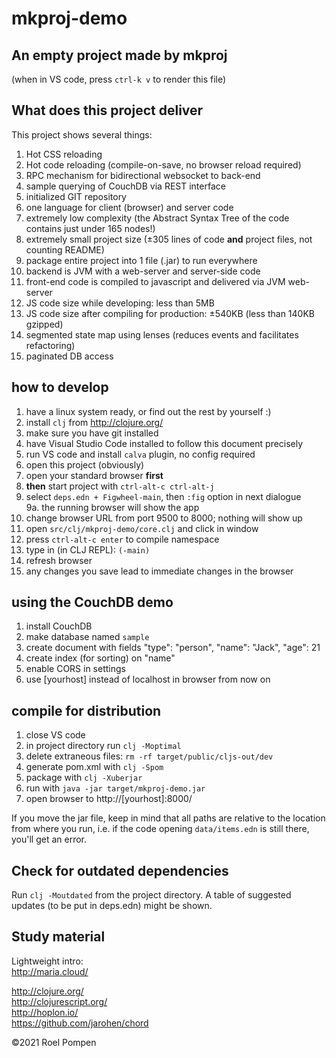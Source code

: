 # mkproj-demo

## An empty project made by mkproj

(when in VS code, press `ctrl-k v` to render this file)

## What does this project deliver

This project shows several things:

1. Hot CSS reloading
2. Hot code reloading (compile-on-save, no browser reload required)
3. RPC mechanism for bidirectional websocket to back-end
4. sample querying of CouchDB via REST interface
5. initialized GIT repository
6. one language for client (browser) and server code
7. extremely low complexity (the Abstract Syntax Tree of the code contains just under 165 nodes!)
8. extremely small project size (±305 lines of code **and** project files, not counting README)
9. package entire project into 1 file (.jar) to run everywhere
10. backend is JVM with a web-server and server-side code
11. front-end code is compiled to javascript and delivered via JVM web-server
12. JS code size while developing: less than 5MB
13. JS code size after compiling for production: ±540KB (less than 140KB gzipped)
14. segmented state map using lenses (reduces events and facilitates refactoring)
15. paginated DB access

## how to develop

1. have a linux system ready, or find out the rest by yourself :)
2. install `clj` from http://clojure.org/
3. make sure you have git installed
4. have Visual Studio Code installed to follow this document precisely
5. run VS code and install `calva` plugin, no config required
6. open this project (obviously)
7. open your standard browser **first**
8. **then** start project with `ctrl-alt-c ctrl-alt-j`
9. select `deps.edn + Figwheel-main`, then `:fig` option in next dialogue  
9a. the running browser will show the app
10. change browser URL from port 9500 to 8000; nothing will show up
11. open `src/clj/mkproj-demo/core.clj` and click in window
12. press `ctrl-alt-c enter` to compile namespace
13. type in (in CLJ REPL): `(-main)`
14. refresh browser
15. any changes you save lead to immediate changes in the browser

## using the CouchDB demo

1. install CouchDB
2. make database named `sample`
3. create document with fields "type": "person", "name": "Jack", "age": 21
4. create index (for sorting) on "name"
5. enable CORS in settings
6. use [yourhost] instead of localhost in browser from now on

## compile for distribution

1. close VS code
2. in project directory run `clj -Moptimal`
3. delete extraneous files: `rm -rf target/public/cljs-out/dev`
4. generate pom.xml with `clj -Spom`
5. package with `clj -Xuberjar`
6. run with `java -jar target/mkproj-demo.jar`
7. open browser to http://[yourhost]:8000/


If you move the jar file, keep in mind that all paths are relative to the location from where you run, i.e. if the code opening `data/items.edn` is still there, you'll get an error.

## Check for outdated dependencies

Run `clj -Moutdated` from the project directory.
A table of suggested updates (to be put in deps.edn) might be shown.

## Study material

Lightweight intro:  
http://maria.cloud/

http://clojure.org/  
http://clojurescript.org/  
http://hoplon.io/  
https://github.com/jarohen/chord  

©2021 Roel Pompen
